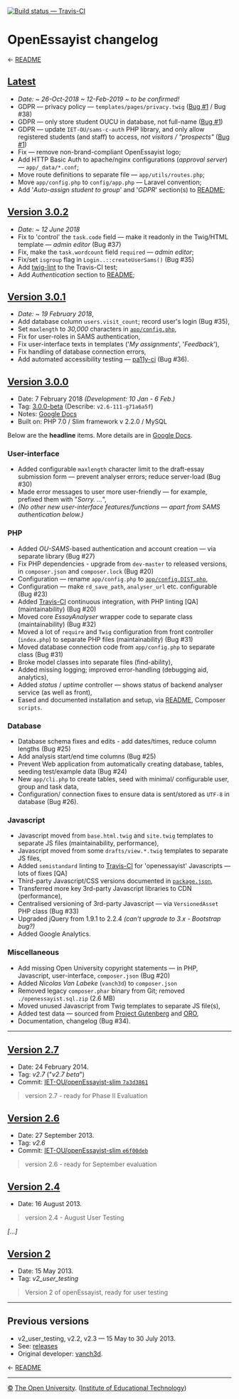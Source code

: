 
[![Build status — Travis-CI][travis-icon]][travis]

# OpenEssayist changelog

← [README][]

## [Latest][]

 * _Date:  ~ 26-Oct-2018 ~ 12-Feb-2019 ~ to be confirmed!_
 * GDPR — privacy policy — `templates/pages/privacy.twig` ([Bug #1][] / Bug #38)
 * GDPR — only store student OUCU in database, not full-name ([Bug #1][])
 * GDPR — update `IET-OU/sams-c-auth` PHP library, and only allow registered students (and staff) to access, _not visitors / "prospects"_ ([Bug #1][])
 * Fix — remove non-brand-compliant OpenEssayist logo;
 * Add HTTP Basic Auth to apache/nginx configurations (_approval server_) — `app/_data/*.conf`;
 * Move route definitions to separate file — `app/utils/routes.php`;
 * Move `app/config.php` to `config/app.php` — Laravel convention;
 * Add '_Auto-assign student to group_' and '_GDPR_' section(s) to [README][];

## [Version 3.0.2][v3.0.2]

 * _Date:  ~ 12 June 2018_
 * Fix to 'control' the `task.code` field — make it readonly in the Twig/HTML template — _admin editor_ (Bug #37)
 * Fix, make the `task.wordcount` field `required` — _admin editor_;
 * Fix/set `isgroup` flag in `Login..::createUserSams()` (Bug #35)
 * Add [twig-lint][] to the Travis-CI test;
 * Add _Authentication_ section to [README][];

## [Version 3.0.1][v3.0.1-beta]

 * _Date:  ~ 19 February 2018_,
 * Add database column `users.visit_count`; record user's login (Bug #35),
 * Set `maxlength` to _30,000_ characters in [`app/config.php`][cfg],
 * Fix for user-roles in SAMS authentication,
 * Fix user-interface texts in templates ('_My assignments_', '_Feedback_'),
 * Fix handling of database connection errors,
 * Add automated accessibility testing — [pa11y-ci][] (Bug #36).

## [Version 3.0.0][v3.0.0-beta]

 * Date:  7 February 2018 _(Development: 10 Jan - 6 Feb.)_
 * Tag:   [3.0.0-beta][v3.0-co]  (Describe: `v2.6-111-g71a6a5f`)
 * Notes: [Google Docs][]
 * Built on:  PHP 7.0 / Slim framework v 2.2.0 / MySQL

Below are the __headline__ items. More details are in [Google Docs][].

### User-interface

 * Added configurable `maxlength` character limit to the draft-essay
 submission form — prevent analyser errors; reduce server-load (Bug #30)
 * Made error messages to user more user-friendly — for example, prefixed them with "_Sorry. ..._",
 * _(No other new user-interface features/functions — apart from SAMS authentication below.)_

### PHP

 * Added _OU-SAMS_-based authentication and account creation — via separate library (Bug #27)
 * Fix PHP dependencies - upgrade from `dev-master` to released versions, in `composer.json` and `composer.lock` (Bug #20)
 * Configuration — rename `app/config.php` to [`app/config.DIST.php`][cfg],
 * Configuration — make `rd_save_path`, `analyser_url` etc. configurable (Bug #23)
 * Added [Travis-CI][] continuous integration, with PHP linting [QA] (maintainability) (Bug #20)
 * Moved core _EssayAnalyser_ wrapper code to separate class (maintainability) (Bug #32)
 * Moved a lot of `require` and `Twig` configuration from front controller
 (`index.php`) to separate PHP files (maintainability) (Bug #31)
 * Moved database connection code from `app/config.php` to separate class (Bug #31)
 * Broke model classes into separate files (find-ability),
 * Added missing logging; improved error-handling (debugging aid, analytics),
 * Added _status_ / _uptime_ controller — shows status of backend analyser service (as well as front),
 * Eased and documented installation and setup, via [README][], Composer `scripts`.

### Database

 * Database schema fixes and edits - add dates/times, reduce column lengths (Bug #25)
 * Add analysis start/end time columns (Bug #25)
 * Prevent Web application from automatically creating database, tables, seeding test/example data (Bug #24)
 * New `app/cli.php` to create tables, seed with minimal/ configurable user, group and task data,
 * Configuration/ connection fixes to ensure data is sent/stored as `UTF-8` in database (Bug #26).

### Javascript

 * Javascript moved from `base.html.twig` and `site.twig` templates to separate JS files (maintainability, performance),
 * Javascript moved from some `drafts/view.*.twig` templates to separate JS files,
 * Added `semistandard` linting to [Travis-CI][] for 'openessayist' Javascripts — lots of fixes [QA]
 * Third-party Javascript/CSS versions documented in [`package.json`][pkg],
 * Transferred more key 3rd-party Javascript libraries to CDN (performance),
 * Centralised versioning of 3rd-party Javascript — via `VersionedAsset` PHP class (Bug #33)
 * Upgraded jQuery from 1.9.1 to 2.2.4 _(can't upgrade to 3.x - Bootstrap bug?)_
 * Added Google Analytics.

### Miscellaneous

 * Add missing Open University copyright statements — in PHP, Javascript, user-interface, `composer.json` (Bug #20)
 * Added _Nicolas Van Labeke_ (`vanch3d`) to `composer.json`
 * Removed legacy `composer.phar` binary from Git; removed `./openessayist.sql.zip` (2.6 MB)
 * Moved unused Javascript from Twig templates to separate JS file(s),
 * Added test data — sourced from [Project Gutenberg][pg] and [ORO][],
 * Documentation, changelog (Bug #34).


---
## [Version 2.7](https://github.com/IET-OU/openEssayist-slim/releases/tag/v2.7)

 * Date:   24 February 2014.
 * Tag:    _v2.7_ ("_v2.7 beta_")
 * Commit: [IET-OU/openEssayist-slim `7a3d3861`][v2.7-co]

> version 2.7 - ready for Phase II Evaluation

## [Version 2.6](https://github.com/IET-OU/openEssayist-slim/releases/tag/v2.6)

 * Date:   27 September 2013.
 * Tag:    _v2.6_
 * Commit: [IET-OU/openEssayist-slim `e6f00deb`][v2.6-co]

> version 2.6 - ready for September evaluation

## [Version 2.4](https://github.com/IET-OU/openEssayist-slim/releases/tag/v2.4)

 * Date:   16 August 2013.

> version 2.4 - August User Testing

_[...]_

## [Version 2](https://github.com/IET-OU/openEssayist-slim/releases/tag/v2_user_testing)

 * Date:   15 May 2013.
 * Tag:    _v2_user_testing_

> Version 2 of openEssayist, ready for user testing

---
## Previous versions

* v2_user_testing, v2.2, v2.3 — 15 May to 30 July 2013.
* See:  [releases][]
* Original developer:  [vanch3d][].

← [README][]

---
[©][c] [The Open University][ou]. ([Institute of Educational Technology][iet])

[c]: https://www.open.ac.uk/copyright "Copyright © 2013-2019 The Open University (IET). All rights reserved."
[ou]: https://www.open.ac.uk/
[iet]: https://iet.open.ac.uk/

[latest]: https://github.com/IET-OU/openEssayist-slim/commits/3.x
[v3.0.2]: https://github.com/IET-OU/openEssayist-slim/commit/47c37c6027779c15890f51d01f3a1c87541af8a8 "12-June-2018 (47c37c60)"
[v3.0.1-beta]: https://github.com/IET-OU/openEssayist-slim/releases/tag/3.0.1-beta
[v3.0.0-beta]: https://github.com/IET-OU/openEssayist-slim/releases/tag/3.0.0-beta
[v3.0-co]: https://github.com/IET-OU/openEssayist-slim/commit/e8aa09d4a9f809741fd927b68a92e231e0317f52
    "Version 3.0.0 (Beta), 7 February 2018 (e8aa09d)"
[v2.7-co]: https://github.com/IET-OU/openEssayist-slim/commit/7a3d3861e7cdb834962e82902c4d2f4e3f0d50b9
[v2.6-co]: https://github.com/IET-OU/openEssayist-slim/commit/e6f00debfaf948d966f443cf8b0a24947e6c6f81

[releases]: https://github.com/IET-OU/openEssayist-slim/releases
[readme]: https://github.com/IET-OU/openEssayist-slim#readme
[pkg]: https://github.com/IET-OU/openEssayist-slim/blob/3.x/package.json#L12-L38 "package.json"
[cfg]: https://github.com/IET-OU/openEssayist-slim/blob/3.x/app/config.DIST.php#L45-L60 "'app/config.php' template"
[travis-ci]: https://travis-ci.org/IET-OU/openEssayist-slim "Travis-CI continuous integration"
[Google Docs]: https://docs.google.com/document/d/1n6T2zJ1FMifHGEniYyU_V2d0F8WOHWb_JPRqEWCyR2Y/#
    "Release notes, on Google Docs."
[vanch3d]: https://github.com/vanch3d "Original developer: Nicolas Van Labeke (vanch3d)"
[oro]: http://oro.open.ac.uk/cgi/search/simple?meta=OpenEssayist "Search 'OpenEssayist' on ORO"
[pg]: https://www.gutenberg.org/
[pa11y-ci]: https://github.com/pa11y/pa11y-ci "Automated accessibility testing - via 'pa11y-ci'"
[twig-lint]: https://packagist.org/packages/asm89/twig-lint "Standalone linter for Twig templates."

[travis]: https://travis-ci.org/IET-OU/openEssayist-slim "IET-OU / openEsasyist-slim"
[travis-icon]: https://travis-ci.org/IET-OU/openEssayist-slim.svg
[bug #1]: https://github.com/IET-OU/openEssayist-slim/issues/1 "GDPR/privacy"

[End]: //.
